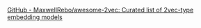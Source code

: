 
[GitHub - MaxwellRebo/awesome-2vec: Curated list of 2vec-type embedding models](https://github.com/MaxwellRebo/awesome-2vec)
